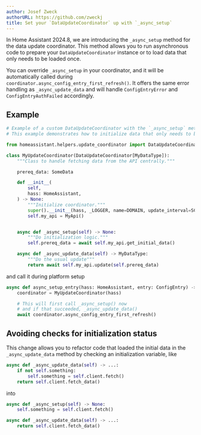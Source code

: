 ```yaml
---
author: Josef Zweck
authorURL: https://github.com/zweckj
title: Set your `DataUpdateCoordinator` up with `_async_setup`
---
```


In Home Assistant 2024.8, we are introducing the `_async_setup` method for the data update coordinator. 
This method allows you to run asynchronous code to prepare your `DataUpdateCoordinator` instance
or to load data that only needs to be loaded once.

You can override `_async_setup` in your coordinator, and it will be automatically
called during `coordinator.async_config_entry_first_refresh()`.
It offers the same error handling as `_async_update_data` and will handle `ConfigEntryError`
and `ConfigEntryAuthFailed` accordingly.

## Example

```python
# Example of a custom DataUpdateCoordinator with the `_async_setup` method
# This example demonstrates how to initialize data that only needs to be loaded once.

from homeassistant.helpers.update_coordinator import DataUpdateCoordinator

class MyUpdateCoordinator(DataUpdateCoordinator[MyDataType]):
    """Class to handle fetching data from the API centrally."""

    prereq_data: SomeData

    def __init__(
        self,
        hass: HomeAssistant,
    ) -> None:
        """Initialize coordinator."""
        super().__init__(hass, _LOGGER, name=DOMAIN, update_interval=SCAN_INTERVAL)
        self.my_api = MyApi()


    async def _async_setup(self) -> None:
        """Do initialization logic."""
        self.prereq_data = await self.my_api.get_initial_data()

    async def _async_update_data(self) -> MyDataType:
        """Do the usual update"""
        return await self.my_api.update(self.prereq_data)
```

and call it during platform setup

```python
async def async_setup_entry(hass: HomeAssistant, entry: ConfigEntry) -> bool:
    coordinator = MyUpdateCoordinator(hass)

    # This will first call _async_setup() now
    # and if that succeeded, _async_update_data()
    await coordinator.async_config_entry_first_refresh()
```
## Avoiding checks for initialization status

This change allows you to refactor code that loaded the initial data in 
the `_async_update_data` method by checking an initialization variable, like

```python
async def _async_update_data(self) -> ...:
    if not self.something:
        self.something = self.client.fetch()
    return self.client.fetch_data()
```

into

```python
async def _async_setup(self) -> None:
    self.something = self.client.fetch()

async def _async_update_data(self) -> ...:
    return self.client.fetch_data()
```

